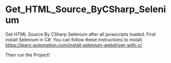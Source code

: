 # Get_HTML_Source_ByCSharp_Selenium
Get HTML Source By CSharp Selenium after all javascripts loaded.
First install Selenium in C#.
You can follow these instructions to install.
https://learn-automation.com/install-selenium-webdriver-with-c/

Then run the Project!
